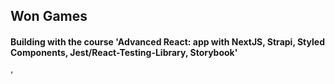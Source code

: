 ## Won Games
#### Building with the course 'Advanced React: app with NextJS, Strapi, Styled Components, Jest/React-Testing-Library, Storybook' 
'
